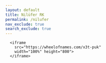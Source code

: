 ```yaml
---
layout: default
title: Nilüfer RK
permalink: /nilufer
nav_exclude: true
search_exclude: true
---
```

      <iframe
        src="https://wheelofnames.com/x3t-puk"
        width="100%" height="800">
      </iframe>
    